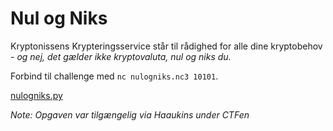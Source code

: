 # Nul og Niks

Kryptonissens Krypteringsservice står til rådighed for alle dine kryptobehov - *og nej, det gælder ikke kryptovaluta, nul og niks du.*

Forbind til challenge med `nc nulogniks.nc3 10101`.

[nulogniks.py](nulogniks.py)

*Note: Opgaven var tilgængelig via Haaukins under CTFen*
